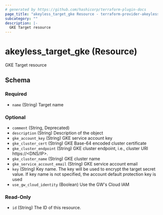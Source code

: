 ```yaml
---
# generated by https://github.com/hashicorp/terraform-plugin-docs
page_title: "akeyless_target_gke Resource - terraform-provider-akeyless"
subcategory: ""
description: |-
  GKE Target resource
---
```


# akeyless_target_gke (Resource)

GKE Target resource



<!-- schema generated by tfplugindocs -->
## Schema

### Required

- `name` (String) Target name

### Optional

- `comment` (String, Deprecated)
- `description` (String) Description of the object
- `gke_account_key` (String) GKE service account key
- `gke_cluster_cert` (String) GKE Base-64 encoded cluster certificate
- `gke_cluster_endpoint` (String) GKE cluster endpoint, i.e., cluster URI https://<DNS/IP>.
- `gke_cluster_name` (String) GKE cluster name
- `gke_service_account_email` (String) GKE service account email
- `key` (String) Key name. The key will be used to encrypt the target secret value. If key name is not specified, the account default protection key is used
- `use_gw_cloud_identity` (Boolean) Use the GW's Cloud IAM

### Read-Only

- `id` (String) The ID of this resource.


